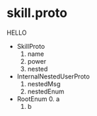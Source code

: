 # skill.proto

HELLO

- SkillProto
  1. name
  2. power
  3. nested
- InternalNestedUserProto
  1. nestedMsg
  2. nestedEnum
- RootEnum
  0. a
  1. b
